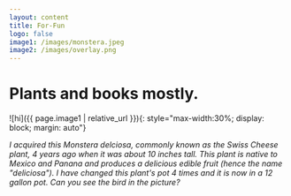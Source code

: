 ```yaml
---
layout: content
title: For-Fun
logo: false
image1: /images/monstera.jpeg
image2: /images/overlay.png
---
```


<h1>Plants and books mostly.</h1>

![hi]({{ page.image1 | relative_url }}){: style="max-width:30%; display: block; margin: auto"}

*I acquired this Monstera delciosa, commonly known as the Swiss Cheese plant, 4 years ago when it was about 10 inches tall. This plant is native to Mexico and Panana and produces a delicious edible fruit (hence the name "deliciosa"). I have changed this plant's pot 4 times and it is now in a 12 gallon pot. Can you see the bird in the picture?*  






